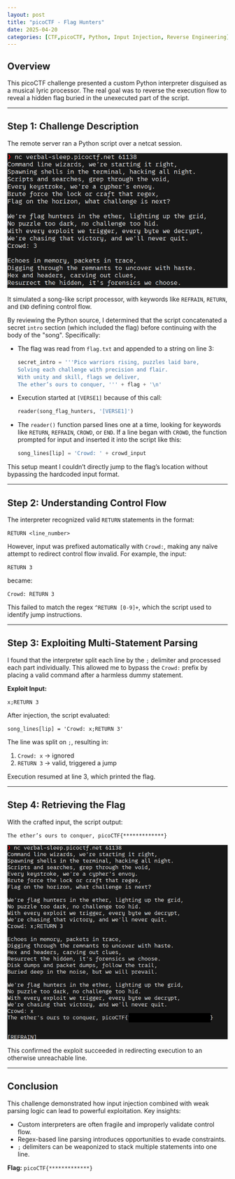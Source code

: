 ```yaml
---
layout: post
title: "picoCTF - Flag Hunters"
date: 2025-04-20
categories: [CTF,picoCTF, Python, Input Injection, Reverse Engineering]
---
```


## Overview

This picoCTF challenge presented a custom Python interpreter disguised as a musical lyric processor. The real goal was to reverse the execution flow to reveal a hidden flag buried in the unexecuted part of the script.

---

## Step 1: Challenge Description

The remote server ran a Python script over a netcat session. 

![Initial Songtext](/assets/img/picoctf/flag%20hunters/img1.png)

It simulated a song-like script processor, with keywords like `REFRAIN`, `RETURN`, and `END` defining control flow.

By reviewing the Python source, I determined that the script concatenated a secret `intro` section (which included the flag) before continuing with the body of the "song". Specifically:

- The flag was read from `flag.txt` and appended to a string on line 3:
  ```python
  secret_intro = '''Pico warriors rising, puzzles laid bare,
  Solving each challenge with precision and flair.
  With unity and skill, flags we deliver,
  The ether’s ours to conquer, ''' + flag + '\n'
  ```

- Execution started at `[VERSE1]` because of this call:
  ```python
  reader(song_flag_hunters, '[VERSE1]')
  ```

- The `reader()` function parsed lines one at a time, looking for keywords like `RETURN`, `REFRAIN`, `CROWD`, or `END`. If a line began with `CROWD`, the function prompted for input and inserted it into the script like this:
  ```python
  song_lines[lip] = 'Crowd: ' + crowd_input
  ```

This setup meant I couldn’t directly jump to the flag’s location without bypassing the hardcoded input format.

---

## Step 2: Understanding Control Flow

The interpreter recognized valid `RETURN` statements in the format:

```
RETURN <line_number>
```

However, input was prefixed automatically with `Crowd:`, making any naïve attempt to redirect control flow invalid. For example, the input:

```
RETURN 3
```

became:

```
Crowd: RETURN 3
```

This failed to match the regex `^RETURN [0-9]+`, which the script used to identify jump instructions.

---

## Step 3: Exploiting Multi-Statement Parsing

I found that the interpreter split each line by the `;` delimiter and processed each part individually. This allowed me to bypass the `Crowd:` prefix by placing a valid command after a harmless dummy statement.

**Exploit Input:**
```
x;RETURN 3
```

After injection, the script evaluated:
```
song_lines[lip] = 'Crowd: x;RETURN 3'
```

The line was split on `;`, resulting in:
1. `Crowd: x` → ignored
2. `RETURN 3` → valid, triggered a jump

Execution resumed at line 3, which printed the flag.

---

## Step 4: Retrieving the Flag

With the crafted input, the script output:
```
The ether’s ours to conquer, picoCTF{*************}
```
![Exploit Success](/assets/img/picoctf/flag%20hunters/img2.png)

This confirmed the exploit succeeded in redirecting execution to an otherwise unreachable line.

---

## Conclusion

This challenge demonstrated how input injection combined with weak parsing logic can lead to powerful exploitation. Key insights:

- Custom interpreters are often fragile and improperly validate control flow.
- Regex-based line parsing introduces opportunities to evade constraints.
- `;` delimiters can be weaponized to stack multiple statements into one line.

**Flag:** `picoCTF{*************}`

